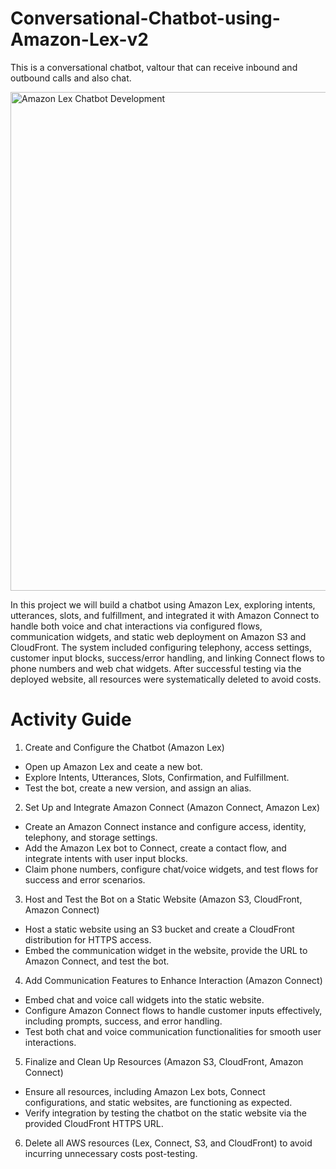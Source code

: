 

# Conversational-Chatbot-using-Amazon-Lex-v2

This is a conversational chatbot, valtour that can receive inbound and outbound calls and also chat.



<img width="798" alt="Amazon Lex Chatbot Development" src="https://github.com/user-attachments/assets/5bb9851c-4999-4fb4-acea-f5d9c6dade90" />



In this project we will build a chatbot using Amazon Lex, exploring intents, utterances, slots, and fulfillment, and integrated it with Amazon Connect to handle both voice and chat interactions via configured flows, communication widgets, and static web deployment on Amazon S3 and CloudFront. The system included configuring telephony, access settings, customer input blocks, success/error handling, and linking Connect flows to phone numbers and web chat widgets. After successful testing via the deployed website, all resources were systematically deleted to avoid costs.

# Activity Guide

1. Create and Configure the Chatbot (Amazon Lex)
- Open up Amazon Lex and ceate a new bot.
- Explore Intents, Utterances, Slots, Confirmation, and Fulfillment.
- Test the bot, create a new version, and assign an alias.

2. Set Up and Integrate Amazon Connect (Amazon Connect, Amazon Lex)
- Create an Amazon Connect instance and configure access, identity, telephony, and storage settings.
- Add the Amazon Lex bot to Connect, create a contact flow, and integrate intents with user input blocks.
- Claim phone numbers, configure chat/voice widgets, and test flows for success and error scenarios.

3. Host and Test the Bot on a Static Website (Amazon S3, CloudFront, Amazon Connect)
- Host a static website using an S3 bucket and create a CloudFront distribution for HTTPS access.
- Embed the communication widget in the website, provide the URL to Amazon Connect, and test the bot.

4. Add Communication Features to Enhance Interaction (Amazon Connect)
- Embed chat and voice call widgets into the static website.
- Configure Amazon Connect flows to handle customer inputs effectively, including prompts, success, and error handling.
- Test both chat and voice communication functionalities for smooth user interactions.

5. Finalize and Clean Up Resources (Amazon S3, CloudFront, Amazon Connect)
- Ensure all resources, including Amazon Lex bots, Connect configurations, and static websites, are functioning as expected.
- Verify integration by testing the chatbot on the static website via the provided CloudFront HTTPS URL.

 6. Delete all AWS resources (Lex, Connect, S3, and CloudFront) to avoid incurring unnecessary costs post-testing.
